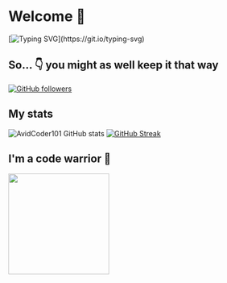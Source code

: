 # Welcome :wave:
[![Typing SVG](https://readme-typing-svg.herokuapp.com?font=Architects+Daughter&color=7AF79A&size=30&lines=Nice,+you+found+me...)](https://git.io/typing-svg)
## So... :point_down: you might as well keep it that way
[![GitHub followers](https://img.shields.io/github/followers/NooberCong.svg?style=social&label=Followers)](https://github.com/NooberCong?tab=followers)
## My stats
![AvidCoder101 GitHub stats](https://github-readme-stats.vercel.app/api?username=NooberCong&show_icons=true&theme=dark) 
[![GitHub Streak](https://github-readme-streak-stats.herokuapp.com/?user=NooberCong&theme=dark)](https://git.io/streak-stats) 
## I'm a code warrior :muscle:
<img src= "https://www.codewars.com/users/NooberCong/badges/micro" width= "200"/>
